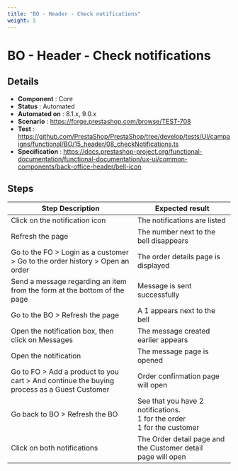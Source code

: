```yaml
---
title: "BO - Header - Check notifications"
weight: 5
---
```


# BO - Header - Check notifications
## Details
* **Component** : Core
* **Status** : Automated
* **Automated on** : 8.1.x, 9.0.x
* **Scenario** : https://forge.prestashop.com/browse/TEST-708
* **Test** : https://github.com/PrestaShop/PrestaShop/tree/develop/tests/UI/campaigns/functional/BO/15_header/08_checkNotifications.ts
* **Specification** : https://docs.prestashop-project.org/functional-documentation/functional-documentation/ux-ui/common-components/back-office-header/bell-icon

## Steps
| Step Description | Expected result |
| ----- | ----- |
| Click on the notification icon | The notifications are listed |
| Refresh the page | The number next to the bell disappears |
| Go to the FO > Login as a customer > Go to the order history > Open an order | The order details page is displayed |
| Send a message regarding an item from the form at the bottom of the page | Message is sent successfully |
| Go to the BO > Refresh the page | A 1 appears next to the bell |
| Open the notification box, then click on Messages | The message created earlier appears |
| Open the notification | The message page is opened |
| Go to FO > Add a product to you cart > And continue the buying process as a Guest Customer | Order confirmation page will open |
| Go back to BO > Refresh the BO | See that you have 2 notifications.<br>1 for the order<br>1 for the customer |
| Click on both notifications | The Order detail page and the Customer detail page will open |
